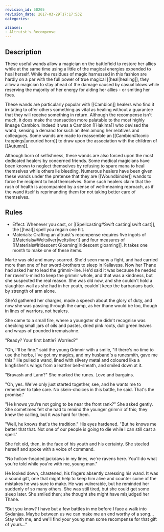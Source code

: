 ```yaml
---
revision_id: 50205
revision_date: 2017-03-29T17:17:53Z
categories:

aliases:
- Altruist's_Recompense
---
```


## Description
These useful wands allow a magician on the battlefield to restore her allies while at the same time using a little of the magical energies expended to heal herself. While the residues of magic harnessed in this fashion are hardly on a par with the full power of true magical [[heal|healing]], they allow a magician to stay ahead of the damage caused by casual blows while reserving the majority of her energy for aiding her allies - or smiting her foes.

These wands are particularly popular with [[Cambion]] healers who find it irritating to offer others something as vital as healing without a guarantee that they will receive something in return. Although the recompense isn't much, it does make the transaction more palatable to the most highly lineage Cambion. Indeed it was a Cambion [[Hakima]] who devised the wand, sensing a demand for such an item among her relatives and colleagues. Some wands are made to reassemble an [[Cambion#Iconic trappings|uncurled horn]] to draw upon the association with the children of [[Autumn]]. 

Although born of selfishness, these wands are also forced upon the most dedicated healers by concerned friends. Some medical magicians have been known to neglect themselves by refusing to spare mana to heal themselves while others lie bleeding. Numerous healers have been given these wands under the pretense that they are [[Woundbinder]] wands to force the recipient to heal themselves. Some such healers claim that the rush of health is accompanied by a sense of well-meaning reproach, as if the wand itself is reprimanding them for not taking better care of themselves. 


## Rules

* Effect: Whenever you cast, or [[Spellcasting#Swift casting|swift cast]], the [[heal]] spell you regain one hit.
* Materials: Crafting an altruist's recompense requires five ingots of [[Materials#Weltsilver|weltsilver]] and four measures of [[Materials#Iridescent Gloaming|iridescent gloaming]]. It takes one month to make one of these items.

Marte was old and many-scarred. She'd seen many a fight, and had carried more than one of her sword-brothers to sleep in Kallavesa. Now her Thane had asked her to lead the grimnir-line. He'd said it was because he needed her raven's-mind to keep the grimnir whole, and that was a kindness, but she suspected the real reason. She was old now, and she couldn't hold a slaughter-wall as she had in her youth, couldn't keep the barbarians back by strength of arm alone.

She'd gathered her charges, made a speech about the glory of duty, and now she was passing through the camp, as her thane would be too, though in lines of warriors, not healers.

She came to a small fire, where a youngster she didn't recognise was checking small jars of oils and pastes, dried pink roots, dull green leaves and wraps of pounded irremaisahne.

"Ready? Your first battle? Worried?"

"Oh, I'll be fine." said the young Grimnir with a smile, "If there's no time to use the herbs, I've got my magics, and my husband's a runesmith, gave me this." He pulled a wand, lined with silvery metal and coloured like a kingfisher's wings from a leather belt-sheath, and smiled down at it.

"Bravash and Lann?" She marked the runes. Love and bargains.

"Oh, yes. We've only just started together, see, and he wants me to remember to take care. No skein-choices in this battle, he said. That's the promise."

"He knows you're not going to be near the front rank?" She asked gently. She sometimes felt she had to remind the younger grimnir of this; they knew the calling, but it was hard for them.

"Well, he knows that's the tradition." His eyes hardened. "But he knows me better that that. Not one of our people is going to die while I can still cast a spell."

She felt old, then, in the face of his youth and his certainty. She steeled herself and spoke with a voice of command.

"No hollow-headed jackdaws in my lines, we're ravens here. You'll do what you're told while you're with me, young man."

He looked down, chastened, his fingers absently caressing his wand. It was a sound gift, one that might help to keep him alive and counter some of the mistakes he was sure to make. He was vulnerable, but he reminded her suddenly of so many others. She was still tired, but she could get some sleep later. She smiled then; she thought she might have misjudged her Thane.

"But you know? I have but a few battles in me before I face a walk into Sydanjaa. Maybe between us we can make me an end worthy of a song... Stay with me, and we'll find your young man some recompense for that gift of yours..."

